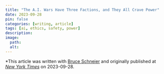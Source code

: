 ```yaml
---
title: "The A.I. Wars Have Three Factions, and They All Crave Power"
date: 2023-09-28
pin: false
categories: [writing, article]
tags: [ai, ethics, safety, power]
description:
image:
  path:
  alt:
---
```


*This article was written with [Bruce Schneier](https://www.schneier.com) and originally published at *[New York Times](https://www.nytimes.com/2023/09/28/opinion/ai-safety-ethics-effective.html)* on 2023-09-28.
